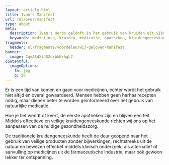 ```yaml
---
layout: article.html
title: Ivan's Manifest
url: /nl/over/manifest
type: about
meta:
  description: Ivan's Herbs gelooft in het gebruik van kruiden uit Siberië om lichaam en geest te versterken. Benieuwd naar ons manifest?
  keywords: medicijnen, kruiden, medicatie, apotheken, kruidengeneeskunde, gezondheidszorg, farmaceutische industrie
fragments:
  header: nl/fragments/voordelen/wij-geloven-manifest
banner:
  image: CqmASdXlJSZdrbkKrhgL7
contentful:
  imageOptions:
    fm: jpg
    q: 50
---
```

Er is een tijd van komen en gaan voor medicijnen, echter wordt het gebruik niet altijd en overal gewaardeerd. Mensen hebben geen herhaalrecepten nodig, maar dienen beter te worden geïnformeerd over het gebruik van natuurlijke medicatie.

Hoe je het wendt of keert, de eerste apotheken zijn en blijven een feit. Middels effectieve en veilige kruidengeneeskunde richten wij ons op het aanpassen van de huidige gezondheidszorg.

De traditionele kruidengeneeskunde heeft de deur geopend naar het gebruik van veilige producten zonder bijwerkingen, rechtstreeks uit de natuur en bewezen effectief middels klinisch onderzoek; als alternatief of aanvulling op medicijnen uit de farmaceutische industrie, maar óók gewoon lekker ter ontspanning.
